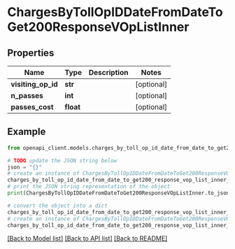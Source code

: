 # ChargesByTollOpIDDateFromDateToGet200ResponseVOpListInner


## Properties

Name | Type | Description | Notes
------------ | ------------- | ------------- | -------------
**visiting_op_id** | **str** |  | [optional] 
**n_passes** | **int** |  | [optional] 
**passes_cost** | **float** |  | [optional] 

## Example

```python
from openapi_client.models.charges_by_toll_op_id_date_from_date_to_get200_response_vop_list_inner import ChargesByTollOpIDDateFromDateToGet200ResponseVOpListInner

# TODO update the JSON string below
json = "{}"
# create an instance of ChargesByTollOpIDDateFromDateToGet200ResponseVOpListInner from a JSON string
charges_by_toll_op_id_date_from_date_to_get200_response_vop_list_inner_instance = ChargesByTollOpIDDateFromDateToGet200ResponseVOpListInner.from_json(json)
# print the JSON string representation of the object
print(ChargesByTollOpIDDateFromDateToGet200ResponseVOpListInner.to_json())

# convert the object into a dict
charges_by_toll_op_id_date_from_date_to_get200_response_vop_list_inner_dict = charges_by_toll_op_id_date_from_date_to_get200_response_vop_list_inner_instance.to_dict()
# create an instance of ChargesByTollOpIDDateFromDateToGet200ResponseVOpListInner from a dict
charges_by_toll_op_id_date_from_date_to_get200_response_vop_list_inner_from_dict = ChargesByTollOpIDDateFromDateToGet200ResponseVOpListInner.from_dict(charges_by_toll_op_id_date_from_date_to_get200_response_vop_list_inner_dict)
```
[[Back to Model list]](../README.md#documentation-for-models) [[Back to API list]](../README.md#documentation-for-api-endpoints) [[Back to README]](../README.md)


